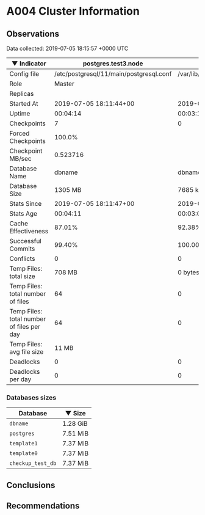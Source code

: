 # A004 Cluster Information #

## Observations ##
Data collected: 2019-07-05 18:15:57 +0000 UTC  

|&#9660;&nbsp;Indicator | postgres.test3.node | postgres.test1.node | postgres.test2.node |
|--------|-------|-------- |-------- |
|Config file |/etc/postgresql/11/main/postgresql.conf|/var/lib/postgresql/11/data1/postgresql.conf|/var/lib/postgresql/11/data2/postgresql.conf|
|Role |Master|<no value>|<no value>|
|Replicas ||<no value>|<no value>|
|Started At |2019-07-05&nbsp;18:11:44+00|2019-07-05 18:11:51+00|2019-07-05 18:11:55+00|
|Uptime |00:04:14|00:03:19|00:03:34|
|Checkpoints |7|0|0|
|Forced Checkpoints |100.0%|<no value>|<no value>|
|Checkpoint MB/sec |0.523716|<no value>|<no value>|
|Database Name |dbname|dbname|dbname|
|Database Size |1305&nbsp;MB|7685 kB|7701 kB|
|Stats Since |2019-07-05&nbsp;18:11:47+00|2019-07-05 18:12:04+00|2019-07-05 18:12:04+00|
|Stats Age |00:04:11|00:03:06|00:03:26|
|Cache Effectiveness |87.01%|92.38%|92.38%|
|Successful Commits |99.40%|100.00%|100.00%|
|Conflicts |0|0|0|
|Temp Files: total size |708&nbsp;MB|0 bytes|0 bytes|
|Temp Files: total number of files |64|0|0|
|Temp Files: total number of files per day |64|0|0|
|Temp Files: avg file size |11&nbsp;MB|<no value>|<no value>|
|Deadlocks |0|0|0|
|Deadlocks per day |0|0|0|


### Databases sizes ###

| Database | &#9660;&nbsp;Size |
|----------|--------|
| `dbname` | 1.28&nbsp;GiB |
| `postgres` | 7.51&nbsp;MiB |
| `template1` | 7.37&nbsp;MiB |
| `template0` | 7.37&nbsp;MiB |
| `checkup_test_db` | 7.37&nbsp;MiB |


## Conclusions ##


## Recommendations ##

